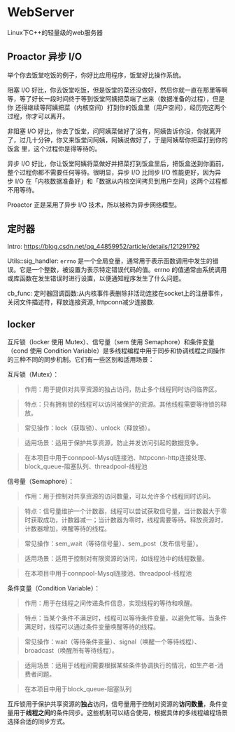 # WebServer
Linux下C++的轻量级的web服务器

## Proactor 异步 I/O
举个你去饭堂吃饭的例子，你好比应用程序，饭堂好比操作系统。

阻塞 I/O 好比，你去饭堂吃饭，但是饭堂的菜还没做好，然后你就一直在那里等啊等，等了好长一段时间终于等到饭堂阿姨把菜端了出来（数据准备的过程），但是你
还得继续等阿姨把菜（内核空间）打到你的饭盒里（用户空间），经历完这两个过程，你才可以离开。

非阻塞 I/O 好比，你去了饭堂，问阿姨菜做好了没有，阿姨告诉你没，你就离开了，过几十分钟，你又来饭堂问阿姨，阿姨说做好了，于是阿姨帮你把菜打到你的饭盒
里，这个过程你是得等待的。

异步 I/O 好比，你让饭堂阿姨将菜做好并把菜打到饭盒里后，把饭盒送到你面前，整个过程你都不需要任何等待。很明显，异步 I/O 比同步 I/O 性能更好，因为异
步 I/O 在「内核数据准备好」和「数据从内核空间拷贝到用户空间」这两个过程都不用等待。

Proactor 正是采用了异步 I/O 技术，所以被称为异步网络模型。

## 定时器

Intro:
https://blog.csdn.net/qq_44859952/article/details/121291792

Utils::sig_handler:
`errno` 是一个全局变量，通常用于表示函数调用中发生的错误。它是一个整数，被设置为表示特定错误代码的值。errno 的值通常由系统调用或库函数在发生错误时进行设置，以便通知程序发生了什么问题。

cb_func: 定时器回调函数:从内核事件表删除非活动连接在socket上的注册事件，关闭文件描述符，释放连接资源, httpconn减少连接数.

## locker

互斥锁（locker 使用 Mutex）、信号量（sem 使用 Semaphore）和条件变量（cond 使用 Condition Variable）是多线程编程中用于同步和协调线程之间操作的三种不同的同步机制。它们有一些区别和适用场景：

互斥锁（Mutex）：

>作用：用于提供对共享资源的独占访问，防止多个线程同时访问临界区。

>特点：只有拥有锁的线程可以访问被保护的资源。其他线程需要等待锁的释放。

>常见操作：lock（获取锁）、unlock（释放锁）。

>适用场景：适用于保护共享资源，防止并发访问引起的数据竞争。

>在本项目中用于connpool-Mysql连接池、httpconn-http连接处理、block_queue-阻塞队列、threadpool-线程池


信号量（Semaphore）：

>作用：用于控制对共享资源的访问数量，可以允许多个线程同时访问。

>特点：信号量维护一个计数器，线程可以尝试获取信号量，当计数器大于零时获取成功，计数器减一；当计数器为零时，线程需要等待。释放资源时，计数器增加，唤醒等待的线程。

>常见操作：sem_wait（等待信号量）、sem_post（发布信号量）。

>适用场景：适用于控制对有限资源的访问，如线程池中的线程数量。

>在本项目中用于connpool-Mysql连接池、threadpool-线程池

条件变量（Condition Variable）：

>作用：用于在线程之间传递条件信息，实现线程的等待和唤醒。

>特点：当某个条件不满足时，线程可以等待条件变量，以避免忙等。当条件满足时，线程可以通过条件变量唤醒等待的线程。

>常见操作：wait（等待条件变量）、signal（唤醒一个等待线程）、broadcast（唤醒所有等待线程）。

>适用场景：适用于线程间需要根据某些条件协调执行的情况，如生产者-消费者问题。

>在本项目中用于block_queue-阻塞队列

互斥锁用于保护共享资源的**独占**访问，信号量用于控制对资源的**访问数量**，条件变量用于**线程之间**的条件同步。这些机制可以结合使用，根据具体的多线程编程场景选择合适的同步方式。
